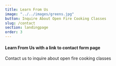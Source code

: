 ```yaml
---
title: Learn From Us
image: "../../images/greens.jpg"
button: Inquire About Open Fire Cooking Classes
slug: /contact
section: landingpage
order: 3
---
```


#### Learn From Us with a link to contact form page

Contact us to inquire about open fire cooking classes

